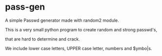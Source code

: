 # pass-gen

A simple Passwd generator made with random2 module.

This is a very small python program to create random and strong passwd's,

that are hard to determine and crack.

We include lower case letters, UPPER case letter, numbers and $ymbo|s.
